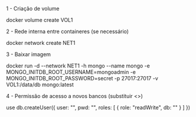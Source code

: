 1 - Criação de volume

docker volume create VOL1

2 - Rede interna entre containeres (se necessário)

docker network create NET1

3 - Baixar imagem

docker run -d --network NET1 -h mongo --name mongo -e MONGO_INITDB_ROOT_USERNAME=mongoadmin -e MONGO_INITDB_ROOT_PASSWORD=secret -p 27017:27017 -v VOL1:/data/db mongo:latest

4 - Permissão de acesso a novos bancos (substituir <>)

use <database>
db.createUser({
   user: "<user>",
   pwd: "<password>",
   roles: [ { role: "readWrite", db: "<database>" } ]
})